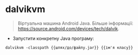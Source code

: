 # dalvikvm

> Віртуальна машина Android Java.
> Більше інформації: <https://source.android.com/devices/tech/dalvik>.

- Запустити конкретну Java програму:

`dalvikvm -classpath {{шлях/до/файлу.jar}} {{ім'я класу}}`
